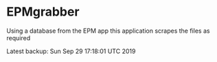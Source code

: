 # EPMgrabber
Using a database from the EPM app this application scrapes the files as required


Latest backup: Sun Sep 29 17:18:01 UTC 2019
